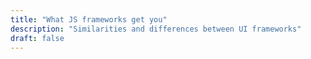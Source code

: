 ```yaml
---
title: "What JS frameworks get you"
description: "Similarities and differences between UI frameworks"
draft: false
---
```


